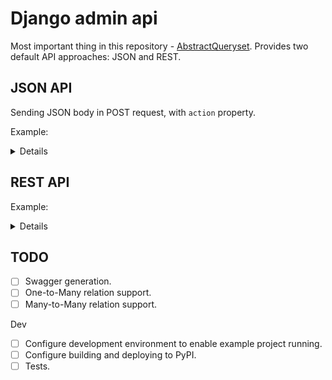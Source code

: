 # Django admin api

Most important thing in this repository - [AbstractQueryset](django_admin_api/query/base.py#L60). Provides two default API approaches: JSON and REST.

## JSON API

Sending JSON body in POST request, with `action` property.

Example:
<details>

1. Count

Request
```json
{
    "action": "count",
    "filters": {
        "id": {
            "in": [1, 2]
        },
        "name": {
            "e": "test"
        }
    },
    "order_by": ["id"]
}
```

Response:
```json
{
    "count": 1
}
```
2 List

Request:
```json
{
    "action": "list",
    "filters": {
        "id": {
            "in": [1, 2]
        },
        "name": {
            "exact": "test"
        }
    },
    "order_by": ["id"],
    "limit": 1,
    "offset": 0
}
```

Response:
```json
{
    "data": [
        {
            "id": 1,
            "name": "test",
            "volume": 5.0
        }
    ]
}
```

1. Create

Request:
```json
{
    "action": "create",
    "data": [
        {
            "name": "test 2",
            "volume": 15.0
        }
    ]
}
```

Response:
```json
{
    "data": [
        {
            "id": 2,
            "name": "test 2",
            "volume": 15.0
        }
    ]
}
```

1. Update

Request:
```json
{
    "action": "update",
    "filters": {
        "id": {
            "in": [1, 2]
        },
        "name": {
            "e": "test"
        }
    },
    "update": {
        "volume": 0.0
    }
}
```

Response:
```json
{
    "count": 2
}
```

1. Delete
```json
{
    "action": "delete",
    "filters": {
        "id": {
            "in": [1, 2]
        },
        "name": {
            "e": "test"
        }
    }
}
```

Response:
```json
{
    "count": 1
}
```
</details>

## REST API


Example:
<details>

1. Count

Request:
```
GET /products/count/?id__in=1,2&name=test&order_by=id
```

Response:
```json
{
    "count": 1
}
```
2. List

Request:
```
GET /products/?id__in=1&id__in=2&name=test&order_by=id&limit=1&offset=0
```

Response:
```json
{
    "data": [
        {
            "id": 1,
            "name": "test",
            "volume": 5.0
        }
    ]
}
```

3. Create

Request:
```
POST /products/

{
    "data": [
        {
            "name": "test 2",
            "volume": 15.0
        }
    ]
}
```

Response:
```json
{
    "data": [
        {
            "id": 2,
            "name": "test 2",
            "volume": 15.0
        }
    ]
}
```

4. Update

Request:
```
PATCH /products/?id__in=1&id__in=2&name=test

{
    "data": {
        "volume": 0.0
    }
}
```

Response:
```json
{
    "count": 2
}
```

5. Delete

```
DELETE /products/?id__in=1&id__in=2&name=test
```

Response:
```json
{
    "count": 1
}
```
</details>

## TODO

- [ ] Swagger generation.
- [ ] One-to-Many relation support.
- [ ] Many-to-Many relation support.

Dev
- [ ] Configure development environment to enable example project running.
- [ ] Configure building and deploying to PyPI.
- [ ] Tests.
